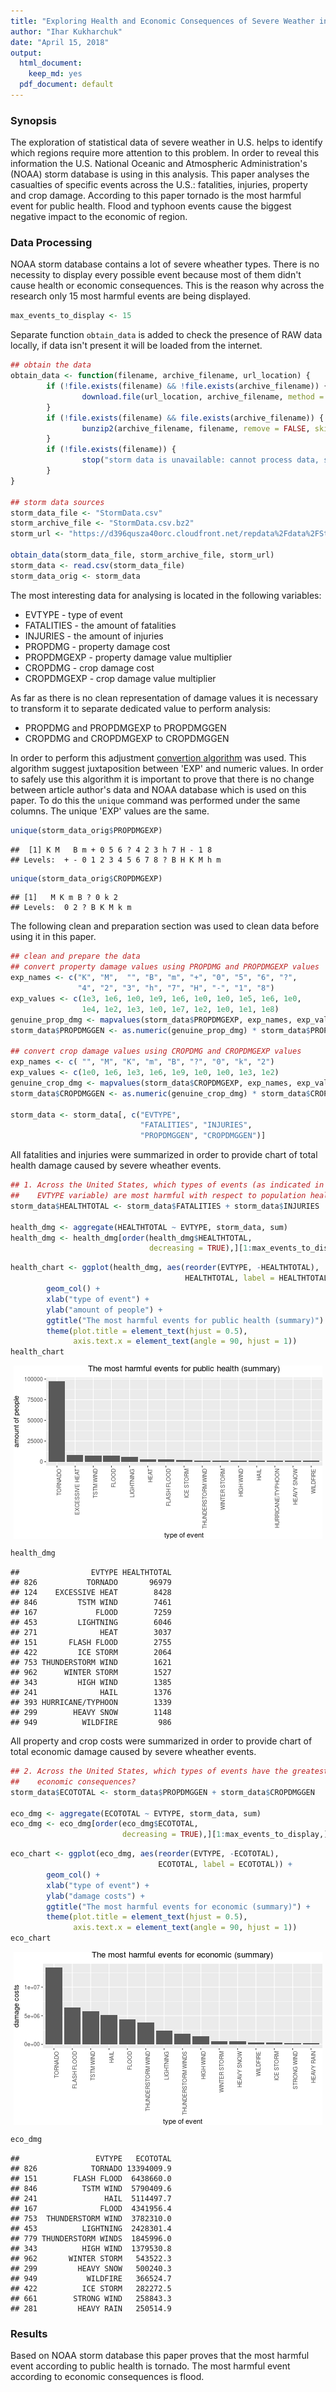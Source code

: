 ```yaml
---
title: "Exploring Health and Economic Consequences of Severe Weather in U.S."
author: "Ihar Kukharchuk"
date: "April 15, 2018"
output:
  html_document:
    keep_md: yes
  pdf_document: default
---
```












### Synopsis
The exploration of statistical data of severe weather in U.S. helps to identify
which regions require more attention to this problem. In order to reveal this
information the U.S. National Oceanic and Atmospheric Administration's (NOAA)
storm database is using in this analysis. This paper analyses the casualties of
specific events across the U.S.: fatalities, injuries, property and crop damage.
According to this paper tornado is the most harmful event for public health.
Flood and typhoon events cause the biggest negative impact to the economic
of region.

### Data Processing

NOAA storm database contains a lot of severe wheather types. There is no
necessity to display every possible event because most of them didn't cause
health or economic consequences. This is the reason why across the research
only 15 most harmful events are being displayed.


```r
max_events_to_display <- 15
```

Separate function `obtain_data` is added to check the presence of RAW data
locally, if data isn't present it will be loaded from the internet.


```r
## obtain the data
obtain_data <- function(filename, archive_filename, url_location) {
        if (!file.exists(filename) && !file.exists(archive_filename)) {
                download.file(url_location, archive_filename, method = "auto")
        }
        if (!file.exists(filename) && file.exists(archive_filename)) {
                bunzip2(archive_filename, filename, remove = FALSE, skip = TRUE)
        }
        if (!file.exists(filename)) {
                stop("storm data is unavailable: cannot process data, stop")
        }
}

## storm data sources
storm_data_file <- "StormData.csv"
storm_archive_file <- "StormData.csv.bz2"
storm_url <- "https://d396qusza40orc.cloudfront.net/repdata%2Fdata%2FStormData.csv.bz2"

obtain_data(storm_data_file, storm_archive_file, storm_url)
storm_data <- read.csv(storm_data_file)
storm_data_orig <- storm_data
```

The most interesting data for analysing is located in the following variables:

* EVTYPE - type of event
* FATALITIES - the amount of fatalities
* INJURIES - the amount of injuries
* PROPDMG - property damage cost
* PROPDMGEXP - property damage value multiplier
* CROPDMG - crop damage cost
* CROPDMGEXP - crop damage value multiplier

As far as there is no clean representation of damage values it is necessary to
transform it to separate dedicated value to perform analysis:

* PROPDMG and PROPDMGEXP to PROPDMGGEN
* CROPDMG and CROPDMGEXP to CROPDMGGEN

In order to perform this adjustment
[convertion algorithm](https://rstudio-pubs-static.s3.amazonaws.com/58957_37b6723ee52b455990e149edde45e5b6.html)
was used. This algorithm suggest juxtaposition between 'EXP' and numeric values.
In order to safely use this algorithm it is important to prove that there is no
change between article author's data and NOAA database which is used on this
paper. To do this the `unique` command was performed under the same columns.
The unique 'EXP' values are the same.


```r
unique(storm_data_orig$PROPDMGEXP)
```

```
##  [1] K M   B m + 0 5 6 ? 4 2 3 h 7 H - 1 8
## Levels:  + - 0 1 2 3 4 5 6 7 8 ? B H K M h m
```

```r
unique(storm_data_orig$CROPDMGEXP)
```

```
## [1]   M K m B ? 0 k 2
## Levels:  0 2 ? B K M k m
```

The following clean and preparation section was used to clean data before
using it in this paper.


```r
## clean and prepare the data
## convert property damage values using PROPDMG and PROPDMGEXP values
exp_names <- c("K", "M",  "", "B", "m", "+", "0", "5", "6", "?",
               "4", "2", "3", "h", "7", "H", "-", "1", "8")
exp_values <- c(1e3, 1e6, 1e0, 1e9, 1e6, 1e0, 1e0, 1e5, 1e6, 1e0,
                1e4, 1e2, 1e3, 1e0, 1e7, 1e2, 1e0, 1e1, 1e8)
genuine_prop_dmg <- mapvalues(storm_data$PROPDMGEXP, exp_names, exp_values)
storm_data$PROPDMGGEN <- as.numeric(genuine_prop_dmg) * storm_data$PROPDMG

## convert crop damage values using CROPDMG and CROPDMGEXP values
exp_names <- c( "", "M", "K", "m", "B", "?", "0", "k", "2")
exp_values <- c(1e0, 1e6, 1e3, 1e6, 1e9, 1e0, 1e0, 1e3, 1e2)
genuine_crop_dmg <- mapvalues(storm_data$CROPDMGEXP, exp_names, exp_values)
storm_data$CROPDMGGEN <- as.numeric(genuine_crop_dmg) * storm_data$CROPDMG

storm_data <- storm_data[, c("EVTYPE",
                             "FATALITIES", "INJURIES",
                             "PROPDMGGEN", "CROPDMGGEN")]
```

All fatalities and injuries were summarized in order to provide chart of total
health damage caused by severe wheather events.


```r
## 1. Across the United States, which types of events (as indicated in the
##    EVTYPE variable) are most harmful with respect to population health?
storm_data$HEALTHTOTAL <- storm_data$FATALITIES + storm_data$INJURIES

health_dmg <- aggregate(HEALTHTOTAL ~ EVTYPE, storm_data, sum)
health_dmg <- health_dmg[order(health_dmg$HEALTHTOTAL,
                               decreasing = TRUE),][1:max_events_to_display,]
```


```r
health_chart <- ggplot(health_dmg, aes(reorder(EVTYPE, -HEALTHTOTAL),
                                       HEALTHTOTAL, label = HEALTHTOTAL)) +
        geom_col() +
        xlab("type of event") +
        ylab("amount of people") +
        ggtitle("The most harmful events for public health (summary)") +
        theme(plot.title = element_text(hjust = 0.5),
              axis.text.x = element_text(angle = 90, hjust = 1))
health_chart
```

<img src="figures/health-damage-chart-1.png" style="display: block; margin: auto;" />

```r
health_dmg
```

```
##                EVTYPE HEALTHTOTAL
## 826           TORNADO       96979
## 124    EXCESSIVE HEAT        8428
## 846         TSTM WIND        7461
## 167             FLOOD        7259
## 453         LIGHTNING        6046
## 271              HEAT        3037
## 151       FLASH FLOOD        2755
## 422         ICE STORM        2064
## 753 THUNDERSTORM WIND        1621
## 962      WINTER STORM        1527
## 343         HIGH WIND        1385
## 241              HAIL        1376
## 393 HURRICANE/TYPHOON        1339
## 299        HEAVY SNOW        1148
## 949          WILDFIRE         986
```

All property and crop costs were summarized in order to provide chart of total
economic damage caused by severe wheather events.


```r
## 2. Across the United States, which types of events have the greatest
##    economic consequences?
storm_data$ECOTOTAL <- storm_data$PROPDMGGEN + storm_data$CROPDMGGEN

eco_dmg <- aggregate(ECOTOTAL ~ EVTYPE, storm_data, sum)
eco_dmg <- eco_dmg[order(eco_dmg$ECOTOTAL,
                         decreasing = TRUE),][1:max_events_to_display,]
```


```r
eco_chart <- ggplot(eco_dmg, aes(reorder(EVTYPE, -ECOTOTAL),
                                 ECOTOTAL, label = ECOTOTAL)) +
        geom_col() +
        xlab("type of event") +
        ylab("damage costs") +
        ggtitle("The most harmful events for economic (summary)") +
        theme(plot.title = element_text(hjust = 0.5),
              axis.text.x = element_text(angle = 90, hjust = 1))
eco_chart
```

<img src="figures/eco-damage-chart-1.png" style="display: block; margin: auto;" />

```r
eco_dmg
```

```
##                 EVTYPE   ECOTOTAL
## 826            TORNADO 13394009.9
## 151        FLASH FLOOD  6438660.0
## 846          TSTM WIND  5790409.6
## 241               HAIL  5114497.7
## 167              FLOOD  4341956.4
## 753  THUNDERSTORM WIND  3782310.0
## 453          LIGHTNING  2428301.4
## 779 THUNDERSTORM WINDS  1845996.0
## 343          HIGH WIND  1379530.8
## 962       WINTER STORM   543522.3
## 299         HEAVY SNOW   500240.3
## 949           WILDFIRE   366524.7
## 422          ICE STORM   282272.5
## 661        STRONG WIND   258843.3
## 281         HEAVY RAIN   250514.9
```


### Results
Based on NOAA storm database this paper proves that the most harmful event
according to public health is tornado. The most harmful event according to
economic consequences is flood.
